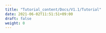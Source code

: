 ```yaml
---
title: "Tutorial_content/Docs/V1.1/Tutorial"
date: 2021-06-02T11:51:51+09:00
draft: false
weight: 0
---
```


